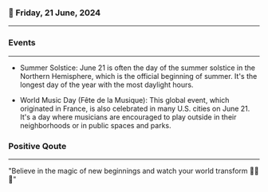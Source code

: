 ### 📅 Friday, 21 June, 2024
------
### Events
------
- Summer Solstice: June 21 is often the day of the summer solstice in the Northern Hemisphere, which is the official beginning of summer. It's the longest day of the year with the most daylight hours.

- World Music Day (Fête de la Musique): This global event, which originated in France, is also celebrated in many U.S. cities on June 21. It's a day where musicians are encouraged to play outside in their neighborhoods or in public spaces and parks.


### Positive Qoute
------
"Believe in the magic of new beginnings and watch your world transform 🌟🌱✨"

